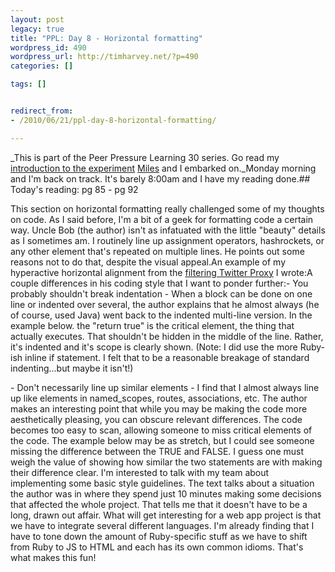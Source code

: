 ```yaml
---
layout: post
legacy: true
title: "PPL: Day 8 - Horizontal formatting"
wordpress_id: 490
wordpress_url: http://timharvey.net/?p=490
categories: []

tags: []


redirect_from:
- /2010/06/21/ppl-day-8-horizontal-formatting/

---
```


_This is part of the Peer Pressure Learning 30 series. Go read my [introduction to the experiment](/2010/06/11/peer-pressure-learning-experiment/) [Miles](http://mileszs.com/) and I embarked on._Monday morning and I'm back on track. It's barely 8:00am and I have my reading done.## Today's reading: pg 85 - pg 92

This section on horizontal formatting really challenged some of my thoughts on code. As I said before, I'm a bit of a geek for formatting code a certain way. Uncle Bob (the author) isn't as infatuated with the little "beauty" details as I sometimes am. I routinely line up assignment operators, hashrockets, or any other element that's repeated on multiple lines. He points out some reasons not to do that, despite the visual appeal.An example of my hyperactive horizontal alignment from the [filtering Twitter Proxy](http://twitter-proxy-production.heroku.com/) I wrote:<script src="http://pastie.org/1013462.js"></script>A couple differences in his coding style that I want to ponder further:- You probably shouldn't break indentation - When a block can be done on one line or indented over several, the author explains that he almost always (he of course, used Java) went back to the indented multi-line version. In the example below. the "return true" is the critical element, the thing that actually executes. That shouldn't be hidden in the middle of the line. Rather, it's indented and it's scope is clearly shown. (Note: I did use the more Ruby-ish inline if statement. I felt that to be a reasonable breakage of standard indenting...but maybe it isn't!)

<script src="http://pastie.org/1013463.js"></script>      - Don't necessarily line up similar elements - I find that I almost always line up like elements in named_scopes, routes, associations, etc. The author makes an interesting point that while you may be making the code more aesthetically pleasing, you can obscure relevant differences. The code becomes too easy to scan, allowing someone to miss critical elements of the code. The example below may be as stretch, but I could see someone missing the difference between the TRUE and FALSE. I guess one must weigh the value of showing how similar the two statements are with making their difference clear.

<script src="http://pastie.org/1013469.js"></script>I'm interested to talk with my team about implementing some basic style guidelines. The text talks about a situation the author was in where they spend just 10 minutes making some decisions that affected the whole project. That tells me that it doesn't have to be a long, drawn out affair. What will get interesting for a web app project is that we have to integrate several different languages. I'm already finding that I have to tone down the amount of Ruby-specific stuff as we have to shift from Ruby to JS to HTML and each has its own common idioms. That's what makes this fun!
